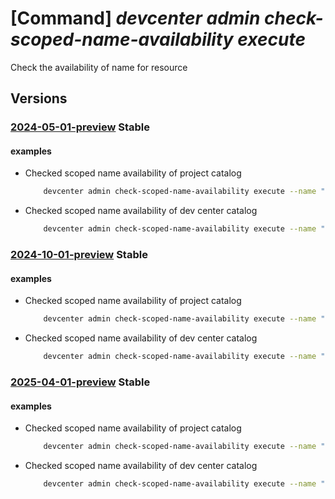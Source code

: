 # [Command] _devcenter admin check-scoped-name-availability execute_

Check the availability of name for resource

## Versions

### [2024-05-01-preview](/Resources/mgmt-plane/L3N1YnNjcmlwdGlvbnMve30vcHJvdmlkZXJzL21pY3Jvc29mdC5kZXZjZW50ZXIvY2hlY2tzY29wZWRuYW1lYXZhaWxhYmlsaXR5/2024-05-01-preview.xml) **Stable**

<!-- mgmt-plane /subscriptions/{}/providers/microsoft.devcenter/checkscopednameavailability 2024-05-01-preview -->

#### examples

- Checked scoped name availability of project catalog
    ```bash
        devcenter admin check-scoped-name-availability execute --name "name1" --type ""Microsoft.DevCenter/projects/catalogs" --scope "/subscriptions/0ac520ee-14c0-480f-b6c9-0a90c58ffff/resourceGroups/rg1/providers/Microsoft.DevCenter/projects/DevProject"
    ```

- Checked scoped name availability of dev center catalog
    ```bash
        devcenter admin check-scoped-name-availability execute --name "name1" --type ""Microsoft.DevCenter/devcenters/catalogs" --scope  "/subscriptions/0ac520ee-14c0-480f-b6c9-0a90c58ffff/resourceGroups/rg1/providers/Microsoft.DevCenter/devcenters/Contoso"
    ```

### [2024-10-01-preview](/Resources/mgmt-plane/L3N1YnNjcmlwdGlvbnMve30vcHJvdmlkZXJzL21pY3Jvc29mdC5kZXZjZW50ZXIvY2hlY2tzY29wZWRuYW1lYXZhaWxhYmlsaXR5/2024-10-01-preview.xml) **Stable**

<!-- mgmt-plane /subscriptions/{}/providers/microsoft.devcenter/checkscopednameavailability 2024-10-01-preview -->

#### examples

- Checked scoped name availability of project catalog
    ```bash
        devcenter admin check-scoped-name-availability execute --name "name1" --type ""Microsoft.DevCenter/projects/catalogs" --scope "/subscriptions/0ac520ee-14c0-480f-b6c9-0a90c58ffff/resourceGroups/rg1/providers/Microsoft.DevCenter/projects/DevProject"
    ```

- Checked scoped name availability of dev center catalog
    ```bash
        devcenter admin check-scoped-name-availability execute --name "name1" --type ""Microsoft.DevCenter/devcenters/catalogs" --scope  "/subscriptions/0ac520ee-14c0-480f-b6c9-0a90c58ffff/resourceGroups/rg1/providers/Microsoft.DevCenter/devcenters/Contoso"
    ```

### [2025-04-01-preview](/Resources/mgmt-plane/L3N1YnNjcmlwdGlvbnMve30vcHJvdmlkZXJzL21pY3Jvc29mdC5kZXZjZW50ZXIvY2hlY2tzY29wZWRuYW1lYXZhaWxhYmlsaXR5/2025-04-01-preview.xml) **Stable**

<!-- mgmt-plane /subscriptions/{}/providers/microsoft.devcenter/checkscopednameavailability 2025-04-01-preview -->

#### examples

- Checked scoped name availability of project catalog
    ```bash
        devcenter admin check-scoped-name-availability execute --name "name1" --type ""Microsoft.DevCenter/projects/catalogs" --scope "/subscriptions/0ac520ee-14c0-480f-b6c9-0a90c58ffff/resourceGroups/rg1/providers/Microsoft.DevCenter/projects/DevProject"
    ```

- Checked scoped name availability of dev center catalog
    ```bash
        devcenter admin check-scoped-name-availability execute --name "name1" --type ""Microsoft.DevCenter/devcenters/catalogs" --scope  "/subscriptions/0ac520ee-14c0-480f-b6c9-0a90c58ffff/resourceGroups/rg1/providers/Microsoft.DevCenter/devcenters/Contoso"
    ```
